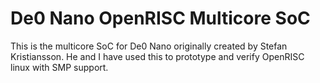 # De0 Nano OpenRISC Multicore SoC

This is the multicore SoC for De0 Nano originally created by Stefan
Kristiansson.  He and I have used this to prototype and verify OpenRISC
linux with SMP support.

